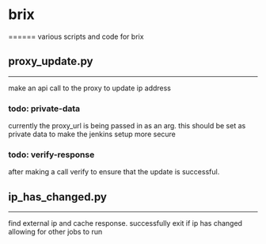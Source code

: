 # brix
======
various scripts and code for brix

## proxy_update.py
------------------
make an api call to the proxy to update ip address

### todo: private-data
currently the proxy_url is being passed in as an arg. this should be set as
private data to make the jenkins setup more secure

### todo: verify-response
after making a call verify to ensure that the update is successful.

## ip_has_changed.py
----------------
find external ip and cache response. successfully exit if ip has changed
allowing for other jobs to run
